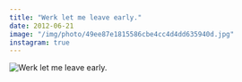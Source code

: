 ```yaml
---
title: "Werk let me leave early."
date: 2012-06-21
image: "/img/photo/49ee87e1815586cbe4cc4d4dd635940d.jpg"
instagram: true
---
```


![Werk let me leave early.](/img/photo/49ee87e1815586cbe4cc4d4dd635940d.jpg)
